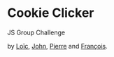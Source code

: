 # Cookie Clicker

JS Group Challenge

by [Loïc](https://github.com/loichobe), [John](https://github.com/epictete), [Pierre](https://github.com/PierreWeets) and [François](https://github.com/fwauters).

## 